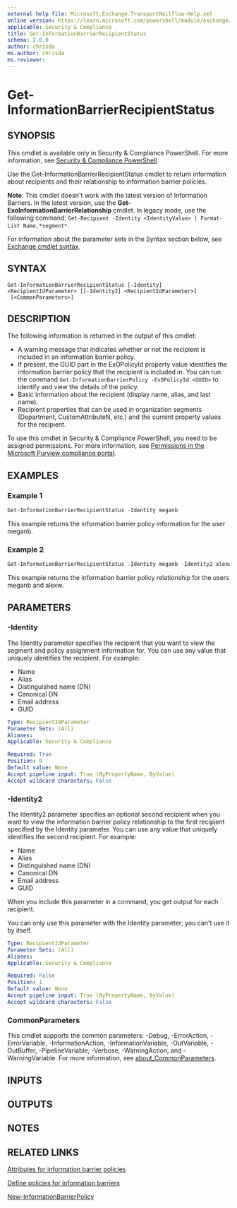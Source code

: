 ```yaml
---
external help file: Microsoft.Exchange.TransportMailflow-Help.xml
online version: https://learn.microsoft.com/powershell/module/exchange/get-informationbarrierrecipientstatus
applicable: Security & Compliance
title: Get-InformationBarrierRecipientStatus
schema: 2.0.0
author: chrisda
ms.author: chrisda
ms.reviewer:
---
```


# Get-InformationBarrierRecipientStatus

## SYNOPSIS
This cmdlet is available only in Security & Compliance PowerShell. For more information, see [Security & Compliance PowerShell](https://learn.microsoft.com/powershell/exchange/scc-powershell).

Use the Get-InformationBarrierRecipientStatus cmdlet to return information about recipients and their relationship to information barrier policies.

**Note**: This cmdlet doesn't work with the latest version of Information Barriers. In the latest version, use the **Get-ExoInformationBarrierRelationship** cmdlet. In legacy mode, use the following command: `Get-Recipient -Identity <IdentityValue> | Format-List Name,*segment*`.

For information about the parameter sets in the Syntax section below, see [Exchange cmdlet syntax](https://learn.microsoft.com/powershell/exchange/exchange-cmdlet-syntax).

## SYNTAX

```
Get-InformationBarrierRecipientStatus [-Identity] <RecipientIdParameter> [[-Identity2] <RecipientIdParameter>]
 [<CommonParameters>]
```

## DESCRIPTION
The following information is returned in the output of this cmdlet:

- A warning message that indicates whether or not the recipient is included in an information barrier policy.
- If present, the GUID part in the ExOPolicyId property value identifies the information barrier policy that the recipient is included in. You can run the command `Get-InformationBarrierPolicy -ExOPolicyId <GUID>` to identify and view the details of the policy.
- Basic information about the recipient (display name, alias, and last name).
- Recipient properties that can be used in organization segments (Department, CustomAttributeN, etc.) and the current property values for the recipient.

To use this cmdlet in Security & Compliance PowerShell, you need to be assigned permissions. For more information, see [Permissions in the Microsoft Purview compliance portal](https://learn.microsoft.com/microsoft-365/compliance/microsoft-365-compliance-center-permissions).

## EXAMPLES

### Example 1
```powershell
Get-InformationBarrierRecipientStatus -Identity meganb
```

This example returns the information barrier policy information for the user meganb.

### Example 2
```powershell
Get-InformationBarrierRecipientStatus -Identity meganb -Identity2 alexw
```

This example returns the information barrier policy relationship for the users meganb and alexw.

## PARAMETERS

### -Identity
The Identity parameter specifies the recipient that you want to view the segment and policy assignment information for. You can use any value that uniquely identifies the recipient. For example:

- Name
- Alias
- Distinguished name (DN)
- Canonical DN
- Email address
- GUID

```yaml
Type: RecipientIdParameter
Parameter Sets: (All)
Aliases:
Applicable: Security & Compliance

Required: True
Position: 0
Default value: None
Accept pipeline input: True (ByPropertyName, ByValue)
Accept wildcard characters: False
```

### -Identity2
The Identity2 parameter specifies an optional second recipient when you want to view the information barrier policy relationship to the first recipient specified by the Identity parameter. You can use any value that uniquely identifies the second recipient. For example:

- Name
- Alias
- Distinguished name (DN)
- Canonical DN
- Email address
- GUID

When you include this parameter in a command, you get output for each recipient.

You can only use this parameter with the Identity parameter; you can't use it by itself.

```yaml
Type: RecipientIdParameter
Parameter Sets: (All)
Aliases:
Applicable: Security & Compliance

Required: False
Position: 1
Default value: None
Accept pipeline input: True (ByPropertyName, ByValue)
Accept wildcard characters: False
```

### CommonParameters
This cmdlet supports the common parameters: -Debug, -ErrorAction, -ErrorVariable, -InformationAction, -InformationVariable, -OutVariable, -OutBuffer, -PipelineVariable, -Verbose, -WarningAction, and -WarningVariable. For more information, see [about_CommonParameters](https://go.microsoft.com/fwlink/p/?LinkID=113216).

## INPUTS

## OUTPUTS

## NOTES

## RELATED LINKS

[Attributes for information barrier policies](https://learn.microsoft.com/microsoft-365/compliance/information-barriers-attributes)

[Define policies for information barriers](https://learn.microsoft.com/microsoft-365/compliance/information-barriers-policies)

[New-InformationBarrierPolicy](https://learn.microsoft.com/powershell/module/exchange/new-informationbarrierpolicy)
